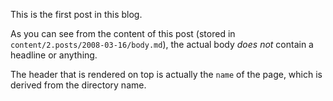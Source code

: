 This is the first post in this blog.

As you can see from the content of this post (stored in `content/2.posts/2008-03-16/body.md`), the actual body _does not_ contain a headline or anything.

The header that is rendered on top is actually the
`name` of the page, which is derived from the directory name.
